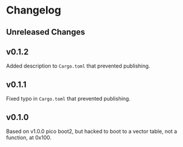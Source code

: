 # Changelog

## Unreleased Changes

## v0.1.2

Added description to `Cargo.toml` that prevented publishing.

## v0.1.1

Fixed typo in `Cargo.toml` that prevented publishing.

## v0.1.0

Based on v1.0.0 pico boot2, but hacked to boot to a vector table, not a function, at 0x100.

